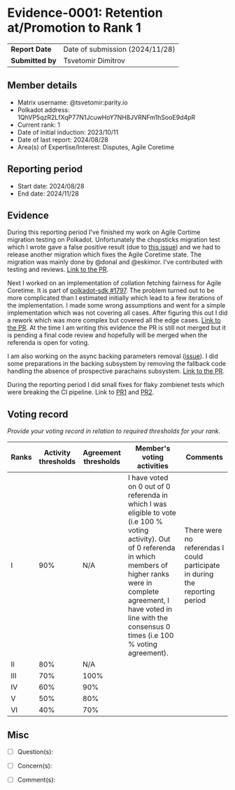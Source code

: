 # Evidence-0001: Retention at/Promotion to Rank 1

|                 |                                                                                             |
| --------------- | ------------------------------------------------------------------------------------------- |
| **Report Date** | Date of submission (2024/11/28)                                                             |
| **Submitted by**| Tsvetomir Dimitrov                                                                        |


## Member details

- Matrix username: @tsvetomir:parity.io
- Polkadot address: 1QhVP5qzR2LfXqP77N1JcuwHoY7NH8JVRNFm1hSooE9d4pR
- Current rank: 1
- Date of initial induction: 2023/10/11
- Date of last report: 2024/08/28
- Area(s) of Expertise/Interest: Disputes, Agile Coretime


## Reporting period

- Start date: 2024/08/28
- End date: 2024/11/28


## Evidence

During this reporting period I've finished my work on Agile Cortime migration testing on Polkadot.
Unfortunately the chopsticks migration test which I wrote gave a false positive result (due to [this
issue](https://github.com/AcalaNetwork/chopsticks/issues/823)) and we had to release another
migration which fixes the Agile Coretime state. The migration was mainly done by @donal and
@eskimor. I've contributed with testing and reviews. [Link to the
PR](https://github.com/polkadot-fellows/runtimes/pull/458).

Next I worked on an implementation of collation fetching fairness for Agile Coretime. It is part of
[polkadot-sdk #1797](https://github.com/paritytech/polkadot-sdk/issues/1797). The problem turned out
to be more complicated than I estimated initially which lead to a few iterations of the
implementation. I made some wrong assumptions and went for a simple implementation which was not
covering all cases. After figuring this out I did a rework which was more complex but covered all
the edge cases. [Link to the PR](https://github.com/paritytech/polkadot-sdk/pull/4880). At the time
I am writing this evidence the PR is still not merged but it is pending a final code review and
hopefully will be merged when the referenda is open for voting.

I am also working on the async backing parameters removal
([issue](https://github.com/paritytech/polkadot-sdk/issues/5079)). I did some preparations in the
backing subsystem by removing the fallback code handling the absence of prospective parachains
subsystem. [Link to the PR](https://github.com/paritytech/polkadot-sdk/pull/6215).

During the reporting period I did small fixes for flaky zombienet tests which were breaking the CI
pipeline. Link to [PR1](https://github.com/paritytech/polkadot-sdk/pull/6268) and
[PR2](https://github.com/paritytech/polkadot-sdk/pull/6236).

## Voting record
*Provide your voting record in relation to required thresholds for your rank.*

|  Ranks | Activity thresholds | Agreement thresholds | Member's voting activities | Comments |
|---|---|---|---|---|
|I  |90%   |N/A   | I have voted on 0 out of 0 referenda in which I was eligible to vote (i.e 100 % voting activity). Out of 0 referenda in which members of higher ranks were in complete agreement, I have voted in line with the consensus 0 times (i.e 100 % voting agreement). | There were no referendas I could participate in during the reporting period |
|II |80%   |N/A   |   |  |
|III|70%   |100%  |   |  |
|IV |60%   |90%   |   |  |
|V  |50%   |80%   |   |  |
|VI |40%   |70%   |   |  |


## Misc

- [ ] Question(s):

- [ ] Concern(s):

- [ ] Comment(s):

